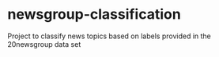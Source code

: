 # newsgroup-classification
Project to classify news topics based on labels provided in the 20newsgroup data set 
